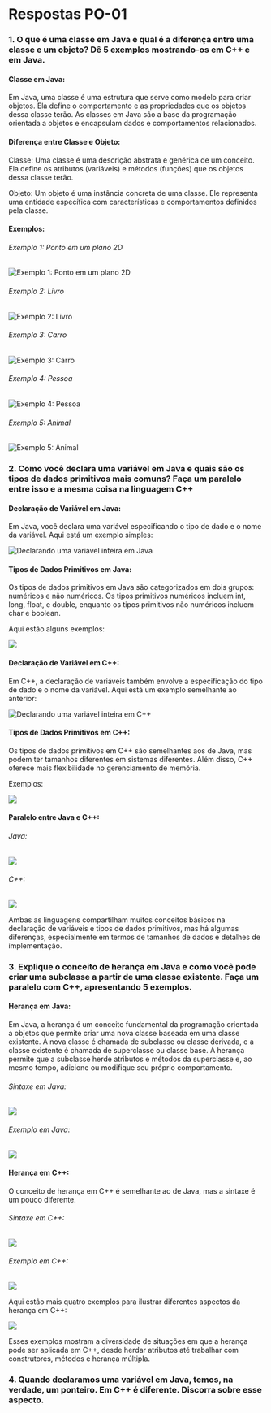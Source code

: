 # Respostas PO-01

### 1. O que é uma classe em Java e qual é a diferença entre uma classe e um objeto? Dê 5 exemplos mostrando-os em C++ e em Java. 

#### **Classe em Java:**

Em Java, uma classe é uma estrutura que serve como modelo para criar objetos. Ela define o comportamento e as propriedades que os objetos dessa classe terão. As classes em Java são a base da programação orientada a objetos e encapsulam dados e comportamentos relacionados.

#### **Diferença entre Classe e Objeto:**

Classe: Uma classe é uma descrição abstrata e genérica de um conceito. Ela define os atributos (variáveis) e métodos (funções) que os objetos dessa classe terão.

Objeto: Um objeto é uma instância concreta de uma classe. Ele representa uma entidade específica com características e comportamentos definidos pela classe.

#### **Exemplos:**

###### Exemplo 1: Ponto em um plano 2D

![Exemplo 1: Ponto em um plano 2D](Images/Captura%20de%20tela%202023-12-13%20101000.png)

###### Exemplo 2: Livro

![Exemplo 2: Livro](Images/Captura%20de%20tela%202023-12-13%20101404.png)

###### Exemplo 3: Carro

![Exemplo 3: Carro](Images/Captura%20de%20tela%202023-12-13%20101544.png)

###### Exemplo 4: Pessoa

![Exemplo 4: Pessoa](Images/Captura%20de%20tela%202023-12-13%20101705.png)

###### Exemplo 5: Animal

![Exemplo 5: Animal](Images/Captura%20de%20tela%202023-12-13%20101755.png)

### 2. Como você declara uma variável em Java e quais são os tipos de dados primitivos mais comuns? Faça um paralelo entre isso e a mesma coisa na linguagem C++

#### **Declaração de Variável em Java:**

Em Java, você declara uma variável especificando o tipo de dado e o nome da variável. Aqui está um exemplo simples:

![Declarando uma variável inteira em Java](Images/Captura%20de%20tela%202023-12-13%20102301.png)

#### **Tipos de Dados Primitivos em Java:**

Os tipos de dados primitivos em Java são categorizados em dois grupos: numéricos e não numéricos. Os tipos primitivos numéricos incluem int, long, float, e double, enquanto os tipos primitivos não numéricos incluem char e boolean.

Aqui estão alguns exemplos:

![](Images/Captura%20de%20tela%202023-12-13%20102448.png)

#### **Declaração de Variável em C++:**

Em C++, a declaração de variáveis também envolve a especificação do tipo de dado e o nome da variável. Aqui está um exemplo semelhante ao anterior:

![Declarando uma variável inteira em C++](Images/Captura%20de%20tela%202023-12-13%20102613.png)

#### **Tipos de Dados Primitivos em C++:**

Os tipos de dados primitivos em C++ são semelhantes aos de Java, mas podem ter tamanhos diferentes em sistemas diferentes. Além disso, C++ oferece mais flexibilidade no gerenciamento de memória.

Exemplos:

![](Images/Captura%20de%20tela%202023-12-13%20102733.png)

#### **Paralelo entre Java e C++:**

###### Java:

![](Images/Captura%20de%20tela%202023-12-13%20103006.png)

###### C++:

![](Images/Captura%20de%20tela%202023-12-13%20103053.png)

Ambas as linguagens compartilham muitos conceitos básicos na declaração de variáveis e tipos de dados primitivos, mas há algumas diferenças, especialmente em termos de tamanhos de dados e detalhes de implementação.

### 3. Explique o conceito de herança em Java e como você pode criar uma subclasse a partir de uma classe existente. Faça um paralelo com C++, apresentando 5 exemplos.

#### **Herança em Java:**

Em Java, a herança é um conceito fundamental da programação orientada a objetos que permite criar uma nova classe baseada em uma classe existente. A nova classe é chamada de subclasse ou classe derivada, e a classe existente é chamada de superclasse ou classe base. A herança permite que a subclasse herde atributos e métodos da superclasse e, ao mesmo tempo, adicione ou modifique seu próprio comportamento.

###### Sintaxe em Java:

![](Images/Captura%20de%20tela%202023-12-15%20043636.png)

###### Exemplo em Java:

![](Images/Captura%20de%20tela%202023-12-15%20043748.png)

#### **Herança em C++:**

O conceito de herança em C++ é semelhante ao de Java, mas a sintaxe é um pouco diferente.

###### Sintaxe em C++:

![](Images/Captura%20de%20tela%202023-12-15%20044024.png)

###### Exemplo em C++:

![](Images/Captura%20de%20tela%202023-12-15%20044132.png)

Aqui estão mais quatro exemplos para ilustrar diferentes aspectos da herança em C++:

![](Images/Captura%20de%20tela%202023-12-15%20044344.png)

Esses exemplos mostram a diversidade de situações em que a herança pode ser aplicada em C++, desde herdar atributos até trabalhar com construtores, métodos e herança múltipla.

### 4. Quando declaramos uma variável em Java, temos, na verdade, um ponteiro. Em C++ é diferente. Discorra sobre esse aspecto.
